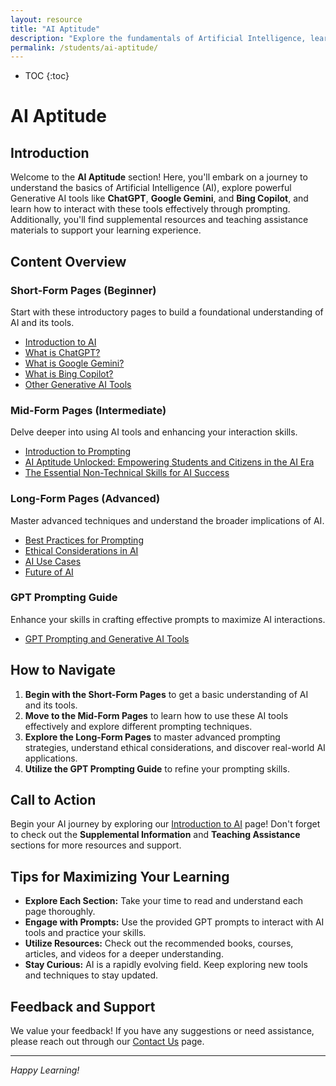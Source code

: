 ```yaml
---
layout: resource
title: "AI Aptitude"
description: "Explore the fundamentals of Artificial Intelligence, learn about Generative AI tools like ChatGPT, Google Gemini, and Bing Copilot, and master effective prompting techniques."
permalink: /students/ai-aptitude/
---
```

* TOC
{:toc}

# AI Aptitude

## Introduction
Welcome to the **AI Aptitude** section! Here, you'll embark on a journey to understand the basics of Artificial Intelligence (AI), explore powerful Generative AI tools like **ChatGPT**, **Google Gemini**, and **Bing Copilot**, and learn how to interact with these tools effectively through prompting. Additionally, you'll find supplemental resources and teaching assistance materials to support your learning experience.

## Content Overview

### **Short-Form Pages (Beginner)**
Start with these introductory pages to build a foundational understanding of AI and its tools.
- [Introduction to AI](./introduction-to-ai)
- [What is ChatGPT?](./what-is-chatgpt)
- [What is Google Gemini?](./what-is-gemini)
- [What is Bing Copilot?](./bing-copilot)
- [Other Generative AI Tools](./other-generative-ai-tools)

### **Mid-Form Pages (Intermediate)**
Delve deeper into using AI tools and enhancing your interaction skills.
- [Introduction to Prompting](./introduction-to-prompting)
- [AI Aptitude Unlocked: Empowering Students and Citizens in the AI Era](./ai-aptitude-unlocked)
- [The Essential Non-Technical Skills for AI Success](./non_technical_skills_for_ai/)

### **Long-Form Pages (Advanced)**
Master advanced techniques and understand the broader implications of AI.
- [Best Practices for Prompting](./best-practices-prompting)
- [Ethical Considerations in AI](./ethical-considerations-ai)
- [AI Use Cases](./ai-use-cases)
- [Future of AI](./future-of-ai)

### **GPT Prompting Guide**
Enhance your skills in crafting effective prompts to maximize AI interactions.
- [GPT Prompting and Generative AI Tools](./guide-to-prompting-for-learning)


## How to Navigate
1. **Begin with the Short-Form Pages** to get a basic understanding of AI and its tools.
2. **Move to the Mid-Form Pages** to learn how to use these AI tools effectively and explore different prompting techniques.
3. **Explore the Long-Form Pages** to master advanced prompting strategies, understand ethical considerations, and discover real-world AI applications.
4. **Utilize the GPT Prompting Guide** to refine your prompting skills.

## Call to Action
Begin your AI journey by exploring our [Introduction to AI](./introduction-to-ai) page! Don't forget to check out the **Supplemental Information** and **Teaching Assistance** sections for more resources and support.


## Tips for Maximizing Your Learning
- **Explore Each Section:** Take your time to read and understand each page thoroughly.
- **Engage with Prompts:** Use the provided GPT prompts to interact with AI tools and practice your skills.
- **Utilize Resources:** Check out the recommended books, courses, articles, and videos for a deeper understanding.
- **Stay Curious:** AI is a rapidly evolving field. Keep exploring new tools and techniques to stay updated.

## Feedback and Support
We value your feedback! If you have any suggestions or need assistance, please reach out through our [Contact Us](#) page.

---

*Happy Learning!*

